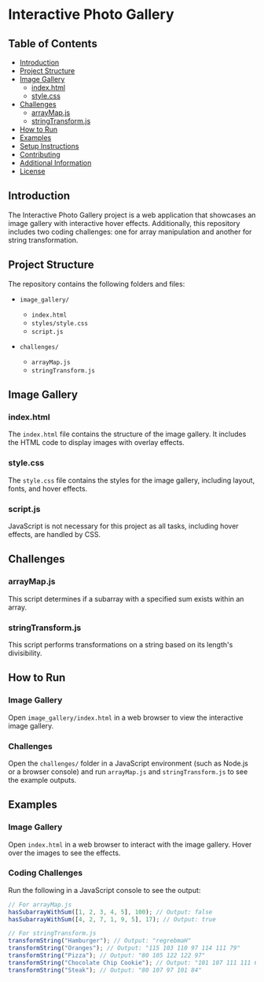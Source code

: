 # Interactive Photo Gallery

## Table of Contents
- [Introduction](#introduction)
- [Project Structure](#project-structure)
- [Image Gallery](#image-gallery)
  - [index.html](#indexhtml)
  - [style.css](#stylecss)
- [Challenges](#challenges)
  - [arrayMap.js](#arraymapjs)
  - [stringTransform.js](#stringtransformjs)
- [How to Run](#how-to-run)
- [Examples](#examples)
- [Setup Instructions](#setup-instructions)
- [Contributing](#contributing)
- [Additional Information](#additional-information)
- [License](#license)

## Introduction

The Interactive Photo Gallery project is a web application that showcases an image gallery with interactive hover effects. Additionally, this repository includes two coding challenges: one for array manipulation and another for string transformation.

## Project Structure

The repository contains the following folders and files:

- `image_gallery/`
  - `index.html`
  - `styles/style.css`
  - `script.js`

- `challenges/`
  - `arrayMap.js`
  - `stringTransform.js`

## Image Gallery

### index.html

The `index.html` file contains the structure of the image gallery. It includes the HTML code to display images with overlay effects.

### style.css

The `style.css` file contains the styles for the image gallery, including layout, fonts, and hover effects.

### script.js

JavaScript is not necessary for this project as all tasks, including hover effects, are handled by CSS.

## Challenges

### arrayMap.js

This script determines if a subarray with a specified sum exists within an array.

### stringTransform.js

This script performs transformations on a string based on its length's divisibility.

## How to Run

### Image Gallery

Open `image_gallery/index.html` in a web browser to view the interactive image gallery.

### Challenges

Open the `challenges/` folder in a JavaScript environment (such as Node.js or a browser console) and run `arrayMap.js` and `stringTransform.js` to see the example outputs.

## Examples

### Image Gallery

Open `index.html` in a web browser to interact with the image gallery. Hover over the images to see the effects.

### Coding Challenges

Run the following in a JavaScript console to see the output:

```javascript
// For arrayMap.js
hasSubarrayWithSum([1, 2, 3, 4, 5], 100); // Output: false
hasSubarrayWithSum([4, 2, 7, 1, 9, 5], 17); // Output: true

// For stringTransform.js
transformString("Hamburger"); // Output: "regrebmaH"
transformString("Oranges"); // Output: "115 103 110 97 114 111 79"
transformString("Pizza"); // Output: "80 105 122 122 97"
transformString("Chocolate Chip Cookie"); // Output: "101 107 111 111 67 32 112 105 104 67 32 101 116 97 108 111 99 111 104 67"
transformString("Steak"); // Output: "80 107 97 101 84"

